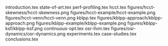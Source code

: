 introduction.tex
state-of-art.tex
perf-profiling.tex
hcct.tex
figures/hcct-skewness/hcct-skewness.png
figures/hcct-example/hcct-example.png
figures/hcct-venn/hcct-venn.png
kblpp.tex
figures/kblpp-approach/kblpp-approach.png
figures/kblpp-example/kblpp-example.png
figures/kblpp-ksf/kblpp-ksf.png
continuous-opt.tex
osr-llvm.tex
figures/osr-dynamics/osr-dynamics.png
experiments.tex
case-studies.tex
conclusions.tex
